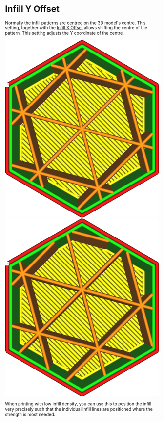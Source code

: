 Infill Y Offset
====
Normally the infill patterns are centred on the 3D model's centre. This setting, together with the [Infill X Offset](infill_offset_x.md) allows shifting the centre of the pattern. This setting adjusts the Y coordinate of the centre.

<!--screenshot {
"image_path": "infill_offset_xy_0.png",
"models": [
    {
        "script": "hexagonal_prism.scad",
        "transformation": ["scale(0.5)"]
    }
],
"camera_position": [0, 0, 90],
"settings": {
    "top_layers": 0,
    "infill_pattern": "triangles",
    "infill_offset_x": 0
},
"colours": 64
}-->
<!--screenshot {
"image_path": "infill_offset_y_2.png",
"models": [
    {
        "script": "hexagonal_prism.scad",
        "transformation": ["scale(0.5)"]
    }
],
"camera_position": [0, 0, 90],
"settings": {
    "top_layers": 0,
    "infill_pattern": "triangles",
    "infill_offset_y": 2
},
"colours": 64
}-->
![Infill is centred](images/infill_offset_xy_0.png)
![Shifted 2mm up](images/infill_offset_y_2.png)

When printing with low infill density, you can use this to position the infill very precisely such that the individual infill lines are positioned where the strength is most needed.